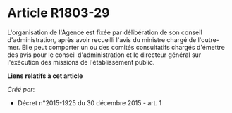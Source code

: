 # Article R1803-29

L'organisation de l'Agence est fixée par délibération de son conseil d'administration, après avoir recueilli l'avis du
ministre chargé de l'outre-mer. Elle peut comporter un ou des comités consultatifs chargés d'émettre des avis pour le conseil
d'administration et le directeur général sur l'exécution des missions de l'établissement public.

**Liens relatifs à cet article**

_Créé par_:

  - Décret n°2015-1925 du 30 décembre 2015 - art. 1

